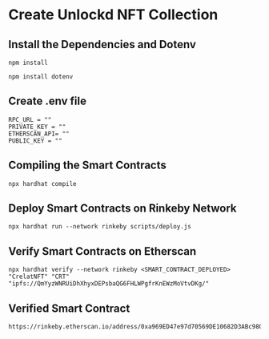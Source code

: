 # Create Unlockd NFT Collection

## Install the Dependencies and Dotenv

```shell
npm install
```

```shell
npm install dotenv
```

## Create .env file

```shell
RPC_URL = ""
PRIVATE_KEY = ""
ETHERSCAN_API= ""
PUBLIC_KEY = ""
```

## Compiling the Smart Contracts

```shell
npx hardhat compile
```

## Deploy Smart Contracts on Rinkeby Network

```shell
npx hardhat run --network rinkeby scripts/deploy.js
```

## Verify Smart Contracts on Etherscan

```shell
npx hardhat verify --network rinkeby <SMART_CONTRACT_DEPLOYED> "CrelatNFT" "CRT" "ipfs://QmYyzWNRUiDhXhyxDEPsbaQG6FHLWPgfrKnEWzMoVtvDKg/"
```

## Verified Smart Contract

```shell
https://rinkeby.etherscan.io/address/0xa969ED47e97d70569DE10682D3ABc980fa923F76#code
```

